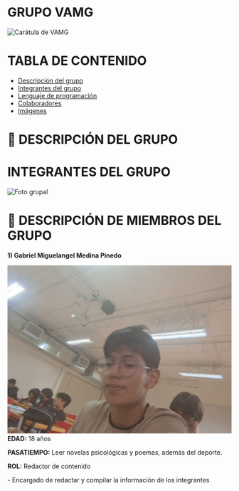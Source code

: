 # GRUPO VAMG

![Carátula de VAMG](assets/Carátula.png)

# TABLA DE CONTENIDO

- [Descripción del grupo](#descripción-del-grupo)
- [Integrantes del grupo](#integrantes-del-grupo)
- [Lenguaje de programación](#lenguaje-de-programación)
- [Colaboradores](#colaboradores)
- [Imágenes](#imágenes)
# 🚀 DESCRIPCIÓN DEL GRUPO


# **INTEGRANTES DEL GRUPO**

![Foto grupal](assets/Foto-grupal.jpeg)

# 👥 DESCRIPCIÓN DE MIEMBROS DEL GRUPO
**1) Gabriel Miguelangel Medina Pinedo**

![Gabriel](assets/Gabriel.jpeg)
**EDAD:** 18 años

**PASATIEMPO:** Leer novelas psicológicas y poemas, además del deporte.

**ROL:** Redactor de contenido

\- Encargado de redactar y compilar la información de los integrantes

